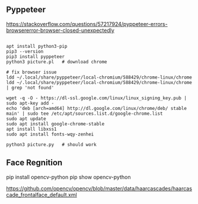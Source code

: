 ## Pyppeteer
https://stackoverflow.com/questions/57217924/pyppeteer-errors-browsererror-browser-closed-unexpectedly
```

apt install python3-pip
pip3 --version
pip3 install pyppeteer
python3 picture.pl   # download chrome

# fix browser issue
ldd ~/.local/share/pyppeteer/local-chromium/588429/chrome-linux/chrome
ldd ~/.local/share/pyppeteer/local-chromium/588429/chrome-linux/chrome | grep 'not found'

wget -q -O - https://dl-ssl.google.com/linux/linux_signing_key.pub | sudo apt-key add -
echo 'deb [arch=amd64] http://dl.google.com/linux/chrome/deb/ stable main' | sudo tee /etc/apt/sources.list.d/google-chrome.list
sudo apt update
sudo apt install google-chrome-stable
apt install libxss1
sudo apt install fonts-wqy-zenhei

python3 picture.py   # should work

```

## Face Regnition
pip install opencv-python
pip show opencv-python

https://github.com/opencv/opencv/blob/master/data/haarcascades/haarcascade_frontalface_default.xml

